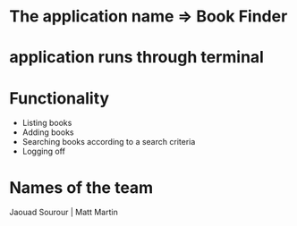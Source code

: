 # The application name => Book Finder
# application runs through terminal
# Functionality

- Listing books
- Adding books
- Searching books according to a search criteria
- Logging off

# Names of the team
Jaouad Sourour | Matt Martin